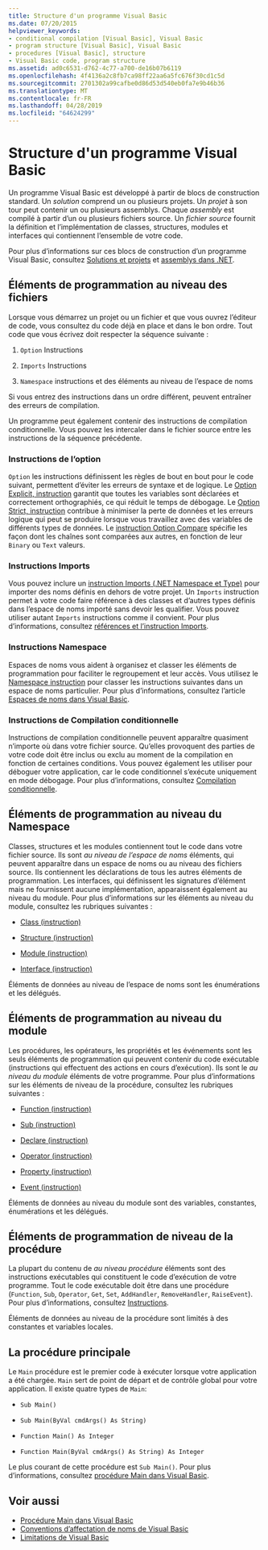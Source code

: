 ```yaml
---
title: Structure d'un programme Visual Basic
ms.date: 07/20/2015
helpviewer_keywords:
- conditional compilation [Visual Basic], Visual Basic
- program structure [Visual Basic], Visual Basic
- procedures [Visual Basic], structure
- Visual Basic code, program structure
ms.assetid: ad0c6531-d762-4c77-a700-de16b07b6119
ms.openlocfilehash: 4f4136a2c8fb7ca98ff22aa6a5fc676f30cd1c5d
ms.sourcegitcommit: 2701302a99cafbe0d86d53d540eb0fa7e9b46b36
ms.translationtype: MT
ms.contentlocale: fr-FR
ms.lasthandoff: 04/28/2019
ms.locfileid: "64624299"
---
```

# <a name="structure-of-a-visual-basic-program"></a>Structure d'un programme Visual Basic
Un programme Visual Basic est développé à partir de blocs de construction standard. Un *solution* comprend un ou plusieurs projets. Un *projet* à son tour peut contenir un ou plusieurs assemblys. Chaque *assembly* est compilé à partir d’un ou plusieurs fichiers source. Un *fichier source* fournit la définition et l’implémentation de classes, structures, modules et interfaces qui contiennent l’ensemble de votre code.  
  
 Pour plus d’informations sur ces blocs de construction d’un programme Visual Basic, consultez [Solutions et projets](/visualstudio/ide/solutions-and-projects-in-visual-studio) et [assemblys dans .NET](../../../standard/assembly/index.md).  
  
## <a name="file-level-programming-elements"></a>Éléments de programmation au niveau des fichiers  
 Lorsque vous démarrez un projet ou un fichier et que vous ouvrez l’éditeur de code, vous consultez du code déjà en place et dans le bon ordre. Tout code que vous écrivez doit respecter la séquence suivante :  
  
1. `Option` Instructions  
  
2. `Imports` Instructions  
  
3. `Namespace` instructions et des éléments au niveau de l’espace de noms  
  
 Si vous entrez des instructions dans un ordre différent, peuvent entraîner des erreurs de compilation.  
  
 Un programme peut également contenir des instructions de compilation conditionnelle. Vous pouvez les intercaler dans le fichier source entre les instructions de la séquence précédente.  
  
### <a name="option-statements"></a>Instructions de l’option  
 `Option` les instructions définissent les règles de bout en bout pour le code suivant, permettent d’éviter les erreurs de syntaxe et de logique. Le [Option Explicit, instruction](../../../visual-basic/language-reference/statements/option-explicit-statement.md) garantit que toutes les variables sont déclarées et correctement orthographiés, ce qui réduit le temps de débogage. Le [Option Strict, instruction](../../../visual-basic/language-reference/statements/option-strict-statement.md) contribue à minimiser la perte de données et les erreurs logique qui peut se produire lorsque vous travaillez avec des variables de différents types de données. Le [instruction Option Compare](../../../visual-basic/language-reference/statements/option-compare-statement.md) spécifie les façon dont les chaînes sont comparées aux autres, en fonction de leur `Binary` ou `Text` valeurs.  
  
### <a name="imports-statements"></a>Instructions Imports  
 Vous pouvez inclure un [instruction Imports (.NET Namespace et Type)](../../../visual-basic/language-reference/statements/imports-statement-net-namespace-and-type.md) pour importer des noms définis en dehors de votre projet. Un `Imports` instruction permet à votre code faire référence à des classes et d’autres types définis dans l’espace de noms importé sans devoir les qualifier. Vous pouvez utiliser autant `Imports` instructions comme il convient. Pour plus d’informations, consultez [références et l’instruction Imports](../../../visual-basic/programming-guide/program-structure/references-and-the-imports-statement.md).  
  
### <a name="namespace-statements"></a>Instructions Namespace  
 Espaces de noms vous aident à organisez et classer les éléments de programmation pour faciliter le regroupement et leur accès. Vous utilisez le [Namespace instruction](../../../visual-basic/language-reference/statements/namespace-statement.md) pour classer les instructions suivantes dans un espace de noms particulier. Pour plus d’informations, consultez l’article [Espaces de noms dans Visual Basic](../../../visual-basic/programming-guide/program-structure/namespaces.md).  
  
### <a name="conditional-compilation-statements"></a>Instructions de Compilation conditionnelle  
 Instructions de compilation conditionnelle peuvent apparaître quasiment n’importe où dans votre fichier source. Qu’elles provoquent des parties de votre code doit être inclus ou exclu au moment de la compilation en fonction de certaines conditions. Vous pouvez également les utiliser pour déboguer votre application, car le code conditionnel s’exécute uniquement en mode débogage. Pour plus d’informations, consultez [Compilation conditionnelle](../../../visual-basic/programming-guide/program-structure/conditional-compilation.md).  
  
## <a name="namespace-level-programming-elements"></a>Éléments de programmation au niveau du Namespace  
 Classes, structures et les modules contiennent tout le code dans votre fichier source. Ils sont *au niveau de l’espace de noms* éléments, qui peuvent apparaître dans un espace de noms ou au niveau des fichiers source. Ils contiennent les déclarations de tous les autres éléments de programmation. Les interfaces, qui définissent les signatures d’élément mais ne fournissent aucune implémentation, apparaissent également au niveau du module. Pour plus d’informations sur les éléments au niveau du module, consultez les rubriques suivantes :  
  
- [Class (instruction)](../../../visual-basic/language-reference/statements/class-statement.md)  
  
- [Structure (instruction)](../../../visual-basic/language-reference/statements/structure-statement.md)  
  
- [Module (instruction)](../../../visual-basic/language-reference/statements/module-statement.md)  
  
- [Interface (instruction)](../../../visual-basic/language-reference/statements/interface-statement.md)  
  
 Éléments de données au niveau de l’espace de noms sont les énumérations et les délégués.  
  
## <a name="module-level-programming-elements"></a>Éléments de programmation au niveau du module  
 Les procédures, les opérateurs, les propriétés et les événements sont les seuls éléments de programmation qui peuvent contenir du code exécutable (instructions qui effectuent des actions en cours d’exécution). Ils sont le *au niveau du module* éléments de votre programme. Pour plus d’informations sur les éléments de niveau de la procédure, consultez les rubriques suivantes :  
  
- [Function (instruction)](../../../visual-basic/language-reference/statements/function-statement.md)  
  
- [Sub (instruction)](../../../visual-basic/language-reference/statements/sub-statement.md)  
  
- [Declare (instruction)](../../../visual-basic/language-reference/statements/declare-statement.md)  
  
- [Operator (instruction)](../../../visual-basic/language-reference/statements/operator-statement.md)  
  
- [Property (instruction)](../../../visual-basic/language-reference/statements/property-statement.md)  
  
- [Event (instruction)](../../../visual-basic/language-reference/statements/event-statement.md)  
  
 Éléments de données au niveau du module sont des variables, constantes, énumérations et les délégués.  
  
## <a name="procedure-level-programming-elements"></a>Éléments de programmation de niveau de la procédure  
 La plupart du contenu de *au niveau procédure* éléments sont des instructions exécutables qui constituent le code d’exécution de votre programme. Tout le code exécutable doit être dans une procédure (`Function`, `Sub`, `Operator`, `Get`, `Set`, `AddHandler`, `RemoveHandler`, `RaiseEvent`). Pour plus d’informations, consultez [Instructions](../../../visual-basic/programming-guide/language-features/statements.md).  
  
 Éléments de données au niveau de la procédure sont limités à des constantes et variables locales.  
  
## <a name="the-main-procedure"></a>La procédure principale  
 Le `Main` procédure est le premier code à exécuter lorsque votre application a été chargée. `Main` sert de point de départ et de contrôle global pour votre application. Il existe quatre types de `Main`:  
  
- `Sub Main()`  
  
- `Sub Main(ByVal cmdArgs() As String)`  
  
- `Function Main() As Integer`  
  
- `Function Main(ByVal cmdArgs() As String) As Integer`  
  
 Le plus courant de cette procédure est `Sub Main()`. Pour plus d’informations, consultez [procédure Main dans Visual Basic](../../../visual-basic/programming-guide/program-structure/main-procedure.md).  
  
## <a name="see-also"></a>Voir aussi

- [Procédure Main dans Visual Basic](../../../visual-basic/programming-guide/program-structure/main-procedure.md)
- [Conventions d’affectation de noms de Visual Basic](../../../visual-basic/programming-guide/program-structure/naming-conventions.md)
- [Limitations de Visual Basic](../../../visual-basic/programming-guide/program-structure/limitations.md)
